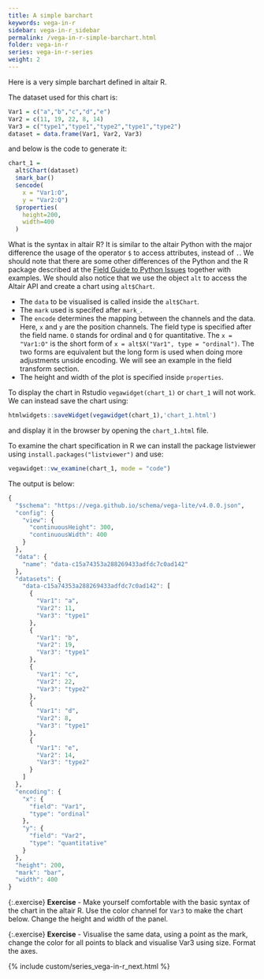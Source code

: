 ```yaml
---
title: A simple barchart
keywords: vega-in-r
sidebar: vega-in-r_sidebar
permalink: /vega-in-r-simple-barchart.html
folder: vega-in-r
series: vega-in-r-series
weight: 2
---
```

Here is a very simple barchart defined in altair R.

<div id="vis1"></div>
<script type="text/javascript">
    var yourVlSpec = {
  "$schema": "https://vega.github.io/schema/vega-lite/v4.0.0.json",
  "config": {
    "view": {
      "continuousHeight": 300,
      "continuousWidth": 400
    }
  },
  "data": {
    "name": "data-c15a74353a288269433adfdc7c0ad142"
  },
  "datasets": {
    "data-c15a74353a288269433adfdc7c0ad142": [
      {
        "Var1": "a",
        "Var2": 11,
        "Var3": "type1"
      },
      {
        "Var1": "b",
        "Var2": 19,
        "Var3": "type1"
      },
      {
        "Var1": "c",
        "Var2": 22,
        "Var3": "type2"
      },
      {
        "Var1": "d",
        "Var2": 8,
        "Var3": "type1"
      },
      {
        "Var1": "e",
        "Var2": 14,
        "Var3": "type2"
      }
    ]
  },
  "encoding": {
    "x": {
      "field": "Var1",
      "type": "ordinal"
    },
    "y": {
      "field": "Var2",
      "type": "quantitative"
    }
  },
  "height": 200,
  "mark": "bar",
  "width": 400
};
  vegaEmbed('#vis1', yourVlSpec);
</script>

The dataset used for this chart is:

```R
Var1 = c("a","b","c","d","e") 
Var2 = c(11, 19, 22, 8, 14)
Var3 = c("type1","type1","type2","type1","type2")
dataset = data.frame(Var1, Var2, Var3)
```

and below is the code to generate it:


```R
chart_1 = 
  alt$Chart(dataset)
  $mark_bar()
  $encode(
    x = "Var1:O",
    y = "Var2:Q")
  $properties(
    height=200,
    width=400
  )
```

What is the syntax in altair R? It is similar to the altair Python with the major difference the usage of the operator `$` to access attributes, instead of `.`. We should note that there are some other differences of the Python and the R package described at the [Field Guide to Python Issues](https://vegawidget.github.io/altair/articles/field-guide-python.html) together with examples.
We should also notice that we use the object `alt` to access the Altair API and create a chart using `alt$Chart`.
- The `data` to be visualised is called inside the `alt$Chart`.
- The `mark` used is specifed after `mark_`.
- The `encode` determines the mapping between the channels and the data. Here, `x` and `y` are the position channels. The field type is specified after the field name. `O` stands for ordinal and `Q` for quantitative. The `x = "Var1:O"` is the short form of `x = alt$X("Var1", type = "ordinal")`. The two forms are equivalent but the long form is used when doing more adjustments unside encoding. We will see an example in the field transform section.
- The height and width of the plot is specified inside `properties`.

To display the chart in Rstudio `vegawidget(chart_1)` or `chart_1` will not work. We can instead save the chart using:
```R
htmlwidgets::saveWidget(vegawidget(chart_1),'chart_1.html')
```
and display it in the browser by opening the `chart_1.html` file.

To examine the chart specification in R we can install the package listviewer using `install.packages("listviewer")` and use:
```R
vegawidget::vw_examine(chart_1, mode = "code")
```
The output is below:
```R
{
  "$schema": "https://vega.github.io/schema/vega-lite/v4.0.0.json",
  "config": {
    "view": {
      "continuousHeight": 300,
      "continuousWidth": 400
    }
  },
  "data": {
    "name": "data-c15a74353a288269433adfdc7c0ad142"
  },
  "datasets": {
    "data-c15a74353a288269433adfdc7c0ad142": [
      {
        "Var1": "a",
        "Var2": 11,
        "Var3": "type1"
      },
      {
        "Var1": "b",
        "Var2": 19,
        "Var3": "type1"
      },
      {
        "Var1": "c",
        "Var2": 22,
        "Var3": "type2"
      },
      {
        "Var1": "d",
        "Var2": 8,
        "Var3": "type1"
      },
      {
        "Var1": "e",
        "Var2": 14,
        "Var3": "type2"
      }
    ]
  },
  "encoding": {
    "x": {
      "field": "Var1",
      "type": "ordinal"
    },
    "y": {
      "field": "Var2",
      "type": "quantitative"
    }
  },
  "height": 200,
  "mark": "bar",
  "width": 400
}
```

{:.exercise}
**Exercise** - Make yourself comfortable with the basic syntax of the chart in the altair R. Use the color channel for `Var3` to make the chart below. Change the height and width of the panel.


<div id="vis2"></div>
<script type="text/javascript">
    var yourVlSpec = {
  "$schema": "https://vega.github.io/schema/vega-lite/v4.0.0.json",
  "config": {
    "view": {
      "continuousHeight": 300,
      "continuousWidth": 400
    }
  },
  "data": {
    "name": "data-c15a74353a288269433adfdc7c0ad142"
  },
  "datasets": {
    "data-c15a74353a288269433adfdc7c0ad142": [
      {
        "Var1": "a",
        "Var2": 11,
        "Var3": "type1"
      },
      {
        "Var1": "b",
        "Var2": 19,
        "Var3": "type1"
      },
      {
        "Var1": "c",
        "Var2": 22,
        "Var3": "type2"
      },
      {
        "Var1": "d",
        "Var2": 8,
        "Var3": "type1"
      },
      {
        "Var1": "e",
        "Var2": 14,
        "Var3": "type2"
      }
    ]
  },
  "encoding": {
    "color": {
      "field": "Var3",
      "type": "nominal"
    },
    "x": {
      "field": "Var1",
      "type": "ordinal"
    },
    "y": {
      "field": "Var2",
      "type": "quantitative"
    }
  },
  "height": 300,
  "mark": "bar",
  "width": 500
};
  vegaEmbed('#vis2', yourVlSpec);
</script>


{:.exercise}
**Exercise** - Visualise the same data, using a point as the mark, change the color for all points to black and visualise Var3 using size. Format the axes.



{% include custom/series_vega-in-r_next.html %}
